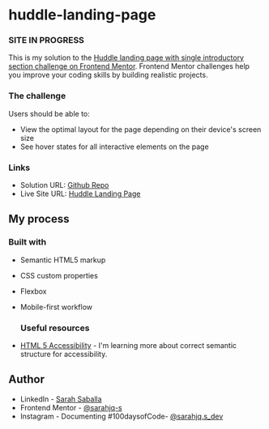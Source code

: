# huddle-landing-page

### SITE IN PROGRESS

This is my solution to the [Huddle landing page with single introductory section challenge on Frontend Mentor](https://www.frontendmentor.io/challenges/huddle-landing-page-with-a-single-introductory-section-B_2Wvxgi0). Frontend Mentor challenges help you improve your coding skills by building realistic projects. 

### The challenge

Users should be able to:

- View the optimal layout for the page depending on their device's screen size
- See hover states for all interactive elements on the page

### Links

- Solution URL: [Github Repo](https://github.com/sarahjq-s/huddle-landing-page)
- Live Site URL: [Huddle Landing Page](https://radiant-caramel-f4d1ae.netlify.app/)

## My process

### Built with

- Semantic HTML5 markup
- CSS custom properties
- Flexbox
- Mobile-first workflow

  ### Useful resources

- [HTML 5 Accessibility](https://web.archive.org/web/20210320023151/https://dequeuniversity.com/assets/html/jquery-summit/html5/slides/landmarks.html) - I'm learning more about correct semantic structure for accessibility.

## Author

- LinkedIn - [Sarah Saballa](https://www.linkedin.com/in/sarah-saballa-315053185/)
- Frontend Mentor - [@sarahjq-s](https://www.frontendmentor.io/profile/sarahjq-s)
- Instagram - Documenting #100daysofCode- [@sarahjq.s_dev](https://www.instagram.com/sarahjq.s_dev/)

